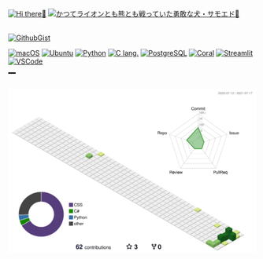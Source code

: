 <br>
<!---Hi There--->
<a href="https://github.com/nockn" target="_self"><img src="https://img.shields.io/badge/Hi-There-89e051.svg?longCache=true?style=flat" alt="Hi there👋"></a>
<a href="https://wikiwiki.jp/boudai/カイル君" target="_blank"><img src="https://img.shields.io/badge/自宅で簡単-イルカセラピー-0099ff.svg?longCache=true?style=flat" alt="かつてライオンとも熊とも戦っていた勇敢な犬・サモエド🐩"></a>
<br><br>

<!---SNS--->
<a href="https://gist.github.com/nockn" target="_blank"><img src="https://img.shields.io/badge/GithubGist-nockn-a9a9a9.svg?longCache=true?style=flat" alt="GithubGist"></a>
<br>

<!---toUse--->
<a href="https://www.apple.com/" target="_blank"><img src="https://img.shields.io/badge/OS-macOS-2bbc8a.svg?longCache=true?style=flat&logo=apple&logoColor=white" alt="macOS"></a>
<a href="https://ubuntu.com" target="_blank"><img src="https://img.shields.io/badge/OS-Ubuntu-2bbc8a.svg?longCache=true?style=flat&logo=linux&logoColor=white" alt="Ubuntu"></a>
<a href="https://www.python.org" target="_blank"><img src="https://img.shields.io/badge/Code-Python-2bbc8a.svg?longCache=true?style=flat&logo=python&logoColor=white" alt="Python"></a>
<a href="http://www.open-std.org/jtc1/sc22/wg14/" target="_blank"><img src="https://img.shields.io/badge/Code-C lang-2bbc8a.svg?longCache=true?style=flat&logo=c&logoColor=white" alt="C lang."></a>
<a href="https://www.postgresql.org" target="_blank"><img src="https://img.shields.io/badge/Tools-PostgreSQL-2bbc8a.svg?longCache=true?style=flat&logo=postgresql&logoColor=white" alt="PostgreSQL"></a>
<a href="https://coral.ai" target="_blank"><img src="https://img.shields.io/badge/Tools-Coral-2bbc8a.svg?longCache=true?style=flat&logo=google&logoColor=white" alt="Coral"></a>
<a href="https://streamlit.io" target="_blank"><img src="https://img.shields.io/badge/Tools-Streamlit-2bbc8a.svg?longCache=true?style=flat&logo=streamlit&logoColor=white" alt="Streamlit"></a>
<a href="https://azure.microsoft.com/products/visual-studio-code/" target="_blank"><img src="https://img.shields.io/badge/Editor-VSCode-2bbc8a.svg?longCache=true?style=flat&logo=VisualStudioCode&logoColor=white" alt="VSCode"></a>
<br>
<!---contribute--->
<hr align="center" width="3%" style="height:3px;">
<br>
<img src="./profile-3d-contrib/profile-green.svg" class="svg">
